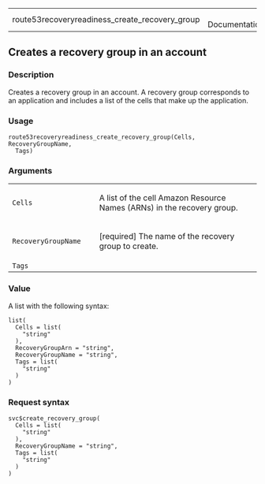 <table style="width: 100%;">
<tbody>
<tr class="odd">
<td>route53recoveryreadiness_create_recovery_group</td>
<td style="text-align: right;">R Documentation</td>
</tr>
</tbody>
</table>

## Creates a recovery group in an account

### Description

Creates a recovery group in an account. A recovery group corresponds to
an application and includes a list of the cells that make up the
application.

### Usage

    route53recoveryreadiness_create_recovery_group(Cells, RecoveryGroupName,
      Tags)

### Arguments

<table>
<colgroup>
<col style="width: 35%" />
<col style="width: 65%" />
</colgroup>
<tbody>
<tr class="odd">
<td><code
id="route53recoveryreadiness_create_recovery_group_:_Cells">Cells</code></td>
<td><p>A list of the cell Amazon Resource Names (ARNs) in the recovery
group.</p></td>
</tr>
<tr class="even">
<td><code
id="route53recoveryreadiness_create_recovery_group_:_RecoveryGroupName">RecoveryGroupName</code></td>
<td><p>[required] The name of the recovery group to create.</p></td>
</tr>
<tr class="odd">
<td><code
id="route53recoveryreadiness_create_recovery_group_:_Tags">Tags</code></td>
<td></td>
</tr>
</tbody>
</table>

### Value

A list with the following syntax:

    list(
      Cells = list(
        "string"
      ),
      RecoveryGroupArn = "string",
      RecoveryGroupName = "string",
      Tags = list(
        "string"
      )
    )

### Request syntax

    svc$create_recovery_group(
      Cells = list(
        "string"
      ),
      RecoveryGroupName = "string",
      Tags = list(
        "string"
      )
    )
